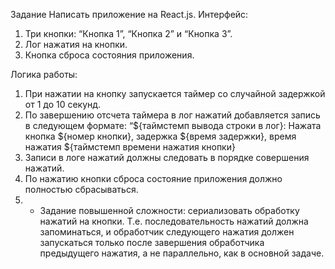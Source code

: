 Задание
Написать приложение на React.js.
Интерфейс:
1. Три кнопки: “Кнопка 1”, “Кнопка 2” и “Кнопка 3”.
2. Лог нажатия на кнопки.
3. Кнопка сброса состояния приложения.


Логика работы:
1. При нажатии на кнопку запускается таймер со случайной задержкой от 1 до 10 секунд.
2. По завершению отсчета таймера в лог нажатий добавляется запись в следующем формате:
“${таймстемп вывода строки в лог}: Нажата кнопка ${номер кнопки}, задержка ${время
задержки}, время нажатия ${таймстемп времени нажатия кнопки}
3. Записи в логе нажатий должны следовать в порядке совершения нажатий.
4. По нажатию кнопки сброса состояние приложения должно полностью сбрасываться.
5. * Задание повышенной сложности: сериализовать обработку нажатий на кнопки. Т.е.
последовательность нажатий должна запоминаться, и обработчик следующего нажатия
должен запускаться только после завершения обработчика предыдущего нажатия, а не
параллельно, как в основной задаче.
